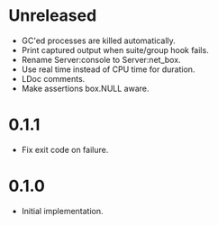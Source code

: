 # Unreleased

- GC'ed processes are killed automatically.
- Print captured output when suite/group hook fails.
- Rename Server:console to Server:net_box.
- Use real time instead of CPU time for duration.
- LDoc comments.
- Make assertions box.NULL aware.

# 0.1.1

- Fix exit code on failure.

# 0.1.0

- Initial implementation.
